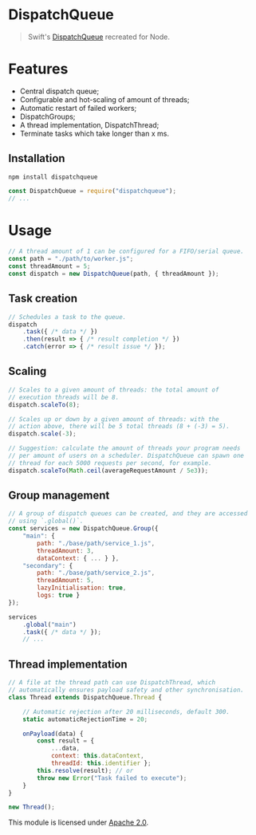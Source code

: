 
# DispatchQueue

> Swift's [DispatchQueue](https://developer.apple.com/documentation/dispatch/dispatchqueue) recreated for Node.


# Features
* Central dispatch queue;
* Configurable and hot-scaling of amount of threads;
* Automatic restart of failed workers;
* DispatchGroups;
* A thread implementation, DispatchThread;
* Terminate tasks which take longer than x ms.

## Installation
`npm install dispatchqueue`
```js
const DispatchQueue = require("dispatchqueue");
// ...
```


# Usage
```js
// A thread amount of 1 can be configured for a FIFO/serial queue.
const path = "./path/to/worker.js";
const threadAmount = 5;
const dispatch = new DispatchQueue(path, { threadAmount });
```

## Task creation
```js
// Schedules a task to the queue.
dispatch
    .task({ /* data */ })
    .then(result => { /* result completion */ })
    .catch(error => { /* result issue */ });
```

## Scaling
```js
// Scales to a given amount of threads: the total amount of
// execution threads will be 8.
dispatch.scaleTo(8);

// Scales up or down by a given amount of threads: with the
// action above, there will be 5 total threads (8 + (-3) = 5).
dispatch.scale(-3);

// Suggestion: calculate the amount of threads your program needs
// per amount of users on a scheduler. DispatchQueue can spawn one
// thread for each 5000 requests per second, for example.
dispatch.scaleTo(Math.ceil(averageRequestAmount / 5e3));
```

## Group management
```js
// A group of dispatch queues can be created, and they are accessed
// using `.global()`.
const services = new DispatchQueue.Group({
    "main": {
        path: "./base/path/service_1.js",
        threadAmount: 3,
        dataContext: { ... } },
    "secondary": {
        path: "./base/path/service_2.js",
        threadAmount: 5,
        lazyInitialisation: true,
        logs: true }
});

services
    .global("main")
    .task({ /* data */ });
    // ...
```

## Thread implementation
```js
// A file at the thread path can use DispatchThread, which
// automatically ensures payload safety and other synchronisation.
class Thread extends DispatchQueue.Thread {

    // Automatic rejection after 20 milliseconds, default 300.
    static automaticRejectionTime = 20;

    onPayload(data) {
        const result = {
            ...data,
            context: this.dataContext,
            threadId: this.identifier };
        this.resolve(result); // or
        throw new Error("Task failed to execute");
    }
}

new Thread();
```


This module is licensed under [Apache 2.0](http://www.apache.org/licenses/LICENSE-2.0).
